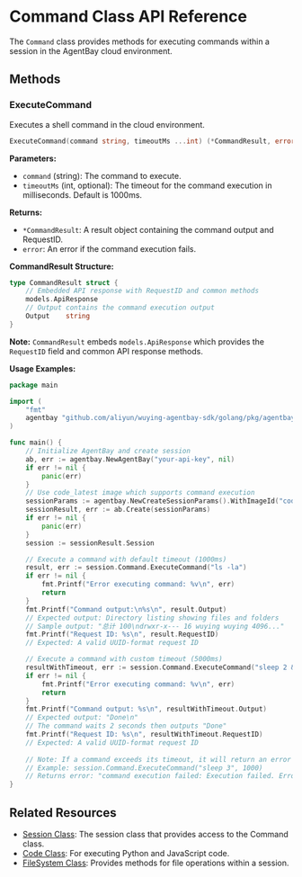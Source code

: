 # Command Class API Reference

The `Command` class provides methods for executing commands within a session in the AgentBay cloud environment.

## Methods

### ExecuteCommand

Executes a shell command in the cloud environment.

```go
ExecuteCommand(command string, timeoutMs ...int) (*CommandResult, error)
```

**Parameters:**
- `command` (string): The command to execute.
- `timeoutMs` (int, optional): The timeout for the command execution in milliseconds. Default is 1000ms.

**Returns:**
- `*CommandResult`: A result object containing the command output and RequestID.
- `error`: An error if the command execution fails.

**CommandResult Structure:**
```go
type CommandResult struct {
    // Embedded API response with RequestID and common methods
    models.ApiResponse
    // Output contains the command execution output
    Output    string
}
```

**Note:** `CommandResult` embeds `models.ApiResponse` which provides the `RequestID` field and common API response methods.

**Usage Examples:**

```go
package main

import (
    "fmt"
    agentbay "github.com/aliyun/wuying-agentbay-sdk/golang/pkg/agentbay"
)

func main() {
    // Initialize AgentBay and create session
    ab, err := agentbay.NewAgentBay("your-api-key", nil)
    if err != nil {
        panic(err)
    }
    // Use code_latest image which supports command execution
    sessionParams := agentbay.NewCreateSessionParams().WithImageId("code_latest")
    sessionResult, err := ab.Create(sessionParams)
    if err != nil {
        panic(err)
    }
    session := sessionResult.Session

    // Execute a command with default timeout (1000ms)
    result, err := session.Command.ExecuteCommand("ls -la")
    if err != nil {
        fmt.Printf("Error executing command: %v\n", err)
        return
    }
    fmt.Printf("Command output:\n%s\n", result.Output)
    // Expected output: Directory listing showing files and folders
    // Sample output: "总计 100\ndrwxr-x--- 16 wuying wuying 4096..."
    fmt.Printf("Request ID: %s\n", result.RequestID)
    // Expected: A valid UUID-format request ID

    // Execute a command with custom timeout (5000ms)
    resultWithTimeout, err := session.Command.ExecuteCommand("sleep 2 && echo 'Done'", 5000)
    if err != nil {
        fmt.Printf("Error executing command: %v\n", err)
        return
    }
    fmt.Printf("Command output: %s\n", resultWithTimeout.Output)
    // Expected output: "Done\n"
    // The command waits 2 seconds then outputs "Done"
    fmt.Printf("Request ID: %s\n", resultWithTimeout.RequestID)
    // Expected: A valid UUID-format request ID
    
    // Note: If a command exceeds its timeout, it will return an error
    // Example: session.Command.ExecuteCommand("sleep 3", 1000)
    // Returns error: "command execution failed: Execution failed. Error code:-1 Error message: [timeout]"
}
```

## Related Resources

- [Session Class](session.md): The session class that provides access to the Command class.
- [Code Class](code.md): For executing Python and JavaScript code.
- [FileSystem Class](filesystem.md): Provides methods for file operations within a session.